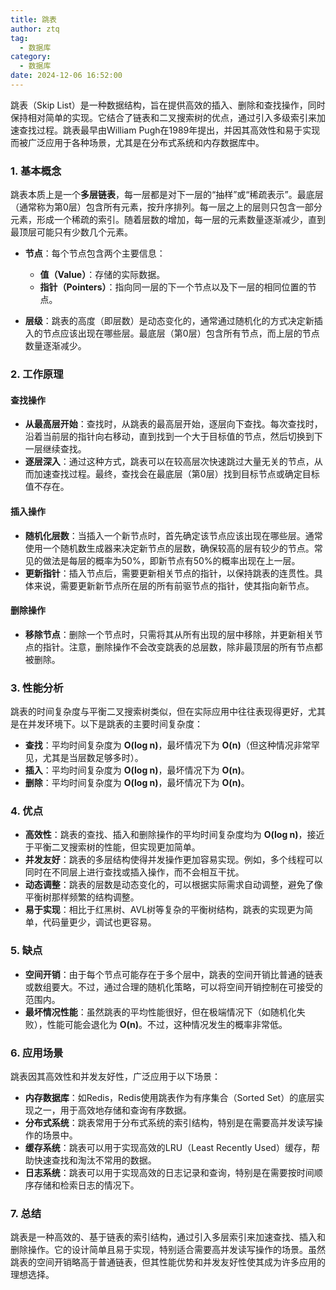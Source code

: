```yaml
---
title: 跳表
author: ztq
tag:
  - 数据库
category:
  - 数据库
date: 2024-12-06 16:52:00
---
```

跳表（Skip List）是一种数据结构，旨在提供高效的插入、删除和查找操作，同时保持相对简单的实现。它结合了链表和二叉搜索树的优点，通过引入多级索引来加速查找过程。跳表最早由William Pugh在1989年提出，并因其高效性和易于实现而被广泛应用于各种场景，尤其是在分布式系统和内存数据库中。

### 1. **基本概念**

跳表本质上是一个**多层链表**，每一层都是对下一层的“抽样”或“稀疏表示”。最底层（通常称为第0层）包含所有元素，按升序排列。每一层之上的层则只包含一部分元素，形成一个稀疏的索引。随着层数的增加，每一层的元素数量逐渐减少，直到最顶层可能只有少数几个元素。

- **节点**：每个节点包含两个主要信息：
    - **值（Value）**：存储的实际数据。
    - **指针（Pointers）**：指向同一层的下一个节点以及下一层的相同位置的节点。

- **层级**：跳表的高度（即层数）是动态变化的，通常通过随机化的方式决定新插入的节点应该出现在哪些层。最底层（第0层）包含所有节点，而上层的节点数量逐渐减少。

### 2. **工作原理**

#### **查找操作**
- **从最高层开始**：查找时，从跳表的最高层开始，逐层向下查找。每次查找时，沿着当前层的指针向右移动，直到找到一个大于目标值的节点，然后切换到下一层继续查找。
- **逐层深入**：通过这种方式，跳表可以在较高层次快速跳过大量无关的节点，从而加速查找过程。最终，查找会在最底层（第0层）找到目标节点或确定目标值不存在。

#### **插入操作**
- **随机化层数**：当插入一个新节点时，首先确定该节点应该出现在哪些层。通常使用一个随机数生成器来决定新节点的层数，确保较高的层有较少的节点。常见的做法是每层的概率为50%，即新节点有50%的概率出现在上一层。
- **更新指针**：插入节点后，需要更新相关节点的指针，以保持跳表的连贯性。具体来说，需要更新新节点所在层的所有前驱节点的指针，使其指向新节点。

#### **删除操作**
- **移除节点**：删除一个节点时，只需将其从所有出现的层中移除，并更新相关节点的指针。注意，删除操作不会改变跳表的总层数，除非最顶层的所有节点都被删除。

### 3. **性能分析**

跳表的时间复杂度与平衡二叉搜索树类似，但在实际应用中往往表现得更好，尤其是在并发环境下。以下是跳表的主要时间复杂度：

- **查找**：平均时间复杂度为 **O(log n)**，最坏情况下为 **O(n)**（但这种情况非常罕见，尤其是当层数足够多时）。
- **插入**：平均时间复杂度为 **O(log n)**，最坏情况下为 **O(n)**。
- **删除**：平均时间复杂度为 **O(log n)**，最坏情况下为 **O(n)**。

### 4. **优点**

- **高效性**：跳表的查找、插入和删除操作的平均时间复杂度均为 **O(log n)**，接近于平衡二叉搜索树的性能，但实现更加简单。
- **并发友好**：跳表的多层结构使得并发操作更加容易实现。例如，多个线程可以同时在不同层上进行查找或插入操作，而不会相互干扰。
- **动态调整**：跳表的层数是动态变化的，可以根据实际需求自动调整，避免了像平衡树那样频繁的结构调整。
- **易于实现**：相比于红黑树、AVL树等复杂的平衡树结构，跳表的实现更为简单，代码量更少，调试也更容易。

### 5. **缺点**

- **空间开销**：由于每个节点可能存在于多个层中，跳表的空间开销比普通的链表或数组要大。不过，通过合理的随机化策略，可以将空间开销控制在可接受的范围内。
- **最坏情况性能**：虽然跳表的平均性能很好，但在极端情况下（如随机化失败），性能可能会退化为 **O(n)**。不过，这种情况发生的概率非常低。

### 6. **应用场景**

跳表因其高效性和并发友好性，广泛应用于以下场景：

- **内存数据库**：如Redis，Redis使用跳表作为有序集合（Sorted Set）的底层实现之一，用于高效地存储和查询有序数据。
- **分布式系统**：跳表常用于分布式系统的索引结构，特别是在需要高并发读写操作的场景中。
- **缓存系统**：跳表可以用于实现高效的LRU（Least Recently Used）缓存，帮助快速查找和淘汰不常用的数据。
- **日志系统**：跳表可以用于实现高效的日志记录和查询，特别是在需要按时间顺序存储和检索日志的情况下。

### 7. **总结**

跳表是一种高效的、基于链表的索引结构，通过引入多层索引来加速查找、插入和删除操作。它的设计简单且易于实现，特别适合需要高并发读写操作的场景。虽然跳表的空间开销略高于普通链表，但其性能优势和并发友好性使其成为许多应用的理想选择。